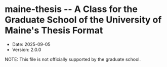 # maine-thesis -- A Class for the Graduate School of the University of Maine's Thesis Format

- Date: 2025-09-05
- Version: 2.0.0

NOTE: This file is not officially supported by the graduate school.
